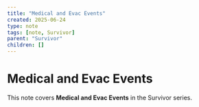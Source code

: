 ```yaml
---
title: "Medical and Evac Events"
created: 2025-06-24
type: note
tags: [note, Survivor]
parent: "Survivor"
children: []
---
```


# Medical and Evac Events

This note covers **Medical and Evac Events** in the Survivor series.

